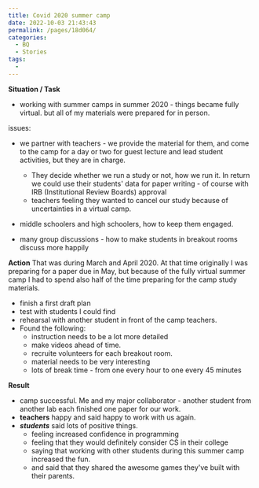 ```yaml
---
title: Covid 2020 summer camp
date: 2022-10-03 21:43:43
permalink: /pages/18d064/
categories:
  - BQ
  - Stories
tags:
  - 
---
```


**Situation / Task**
- working with summer camps in summer 2020 - things became fully virtual. but all of my materials were prepared for in person. 


issues:
- we partner with teachers - we provide the material for them, and come to the camp for a day or two for guest lecture and lead student activities, but they are in charge. 
	- They decide whether we run a study or not, how we run it. In return we could use their students' data for paper writing - of course with IRB (Institutional Review Boards) approval
	- teachers feeling they wanted to cancel our study because of uncertainties in a virtual camp.

- middle schoolers and high schoolers, how to keep them engaged. 
- many group discussions - how to make students in breakout rooms discuss more happily



**Action**
That was during March and April 2020. At that time originally I was preparing for a paper due in May, but because of the fully virtual summer camp I had to spend also half of the time preparing for the camp study materials. 

- finish a first draft plan
- test with students I could find
- rehearsal with another student in front of the camp teachers.
- Found the following:
	- instruction needs to be a lot more detailed
	- make videos ahead of time.
	- recruite volunteers for each breakout room.
	- material needs to be very interesting
	- lots of break time - from one every hour to one every 45 minutes


**Result**
- camp successful. Me and my major collaborator - another student from another lab each finished one paper for our work. 
- **teachers** happy and said happy to work with us again. 
- ***students*** said lots of positive things.
	- feeling increased confidence in programming
	- feeling that they would definitely consider CS in their college
	- saying that working with other students during this summer camp increased the fun. 
	- and said that they shared the awesome games they've built with their parents. 


